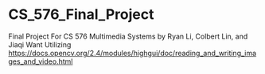 # CS_576_Final_Project
Final Project For CS 576 Multimedia Systems by Ryan Li, Colbert Lin, and Jiaqi Want
Utilizing https://docs.opencv.org/2.4/modules/highgui/doc/reading_and_writing_images_and_video.html
